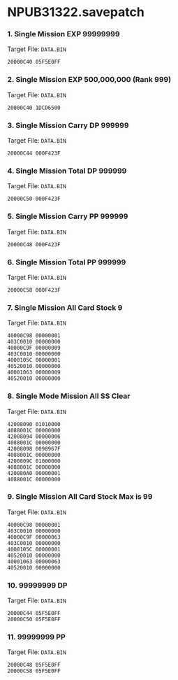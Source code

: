 # NPUB31322.savepatch

### 1. Single Mission EXP 99999999

Target File: `DATA.BIN`

```
20000C40 05F5E0FF
```

### 2. Single Mission EXP 500,000,000 (Rank 999)

Target File: `DATA.BIN`

```
20000C40 1DCD6500
```

### 3. Single Mission Carry DP 999999

Target File: `DATA.BIN`

```
20000C44 000F423F
```

### 4. Single Mission Total DP 999999

Target File: `DATA.BIN`

```
20000C50 000F423F
```

### 5. Single Mission Carry PP 999999

Target File: `DATA.BIN`

```
20000C48 000F423F
```

### 6. Single Mission Total PP 999999

Target File: `DATA.BIN`

```
20000C58 000F423F
```

### 7. Single Mission All Card Stock 9

Target File: `DATA.BIN`

```
40000C98 00000001
403C0010 00000000
40000C9F 00000009
403C0010 00000000
4000105C 00000001
40520010 00000000
40001063 00000009
40520010 00000000
```

### 8. Single Mode Mission All SS Clear

Target File: `DATA.BIN`

```
42008090 01010000
4088001C 00000000
42008094 00000006
4088001C 00000000
42008098 0098967F
4088001C 00000000
4200809C 01000000
4088001C 00000000
420080A0 00000001
4088001C 00000000
```

### 9. Single Mission All Card Stock Max is 99

Target File: `DATA.BIN`

```
40000C98 00000001
403C0010 00000000
40000C9F 00000063
403C0010 00000000
4000105C 00000001
40520010 00000000
40001063 00000063
40520010 00000000
```

### 10. 99999999 DP

Target File: `DATA.BIN`

```
20000C44 05F5E0FF
20000C50 05F5E0FF
```

### 11. 99999999 PP

Target File: `DATA.BIN`

```
20000C48 05F5E0FF
20000C58 05F5E0FF
```


